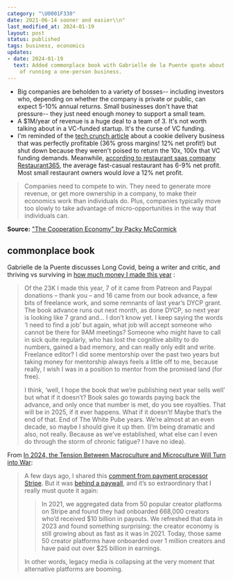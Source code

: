 ```yaml
---
category: "\U0001F330"
date: 2021-06-14 sooner and easier\\n"
last_modified_at: 2024-01-19
layout: post
status: published
tags: business, economics
updates:
- date: 2024-01-19
  text: Added commonplace book with Gabrielle de la Puente quote about the challenges
    of running a one-person business.
---
```


- Big companies are beholden to a variety of bosses-- including investors who, depending on whether the company is private or public, can expect 5-10% annual returns. Small businesses don't have that pressure-- they just need enough money to support a small team.
- A $1M/year of revenue is a huge deal to a team of 3. It's not worth talking about in a VC-funded startup. It's the curse of VC funding.
- I'm reminded of the [tech crunch article](https://techcrunch.com/2018/07/23/cookie-startup-fails-to-rise/) about a cookie delivery business that was perfectly profitable (36% gross margins! 12% net profit!) but shut down because they weren't poised to return the 10x, 100x that VC funding demands. Meanwhile, [according to restaurant saas company Restaurant365](https://www.restaurant365.com/blog/what-is-the-average-profit-margin-for-a-restaurant/), the average fast-casual restaurant has 6-9% net profit. Most small restaurant owners would _love_ a 12% net profit.

> Companies need to compete to win. They need to generate more revenue, or get more ownership in a company, to make their economics work than individuals do. Plus, companies typically move too slowly to take advantage of micro-opportunities in the way that individuals can.

**Source:** ["The Cooperation Economy" by Packy McCormick](https://www.notboring.co/p/the-cooperation-economy-)

## commonplace book

Gabrielle de la Puente discusses Long Covid, being a writer and critic, and thriving vs surviving in [how much money I made this year](https://thewhitepube.co.uk/blog/how-much-money-i-made-this-year/ ) :

> Of the 23K I made this year, 7 of it came from Patreon and Paypal donations – thank you – and 16 came from our book advance, a few bits of freelance work, and some remnants of last year’s DYCP grant. The book advance runs out next month, as done DYCP, so next year is looking like 7 grand and… I don’t know yet. I keep saying the words ‘I need to find a job’ but again, what job will accept someone who cannot be there for 9AM meetings? Someone who might have to call in sick quite regularly, who has lost the cognitive ability to do numbers, gained a bad memory, and can really only edit and write. Freelance editor? I did some mentorship over the past two years but taking money for mentorship always feels a little off to me, because really, I wish I was in a position to mentor from the promised land (for free).
> 
> I think, ‘well, I hope the book that we’re publishing next year sells well’ but what if it doesn’t? Book sales go towards paying back the advance, and only once that number is met, do you see royalties. That will be in 2025, if it ever happens. What if it doesn’t! Maybe that’s the end of that. End of The White Pube years. We’re almost at an even decade, so maybe I should give it up then. (I’m being dramatic and also, not really. Because as we’ve established, what else can I even do through the storm of chronic fatigue? I have no idea).

From [In 2024, the Tension Between Macroculture and Microculture Will Turn into War](https://www.honest-broker.com/p/in-2024-the-tension-between-macroculture ):

> A few days ago, I shared this [comment from payment processor Stripe](https://stripe.com/blog/creator-economy-2023). But it was [behind a paywall](https://www.honest-broker.com/p/music-journalism-has-a-problem), and it’s so extraordinary that I really must quote it again:
> 
> > In 2021, we aggregated data from 50 popular creator platforms on Stripe and found they had onboarded 668,000 creators who’d received $10 billion in payouts. We refreshed that data in 2023 and found something surprising: the creator economy is still growing about as fast as it was in 2021. Today, those same 50 creator platforms have onboarded over 1 million creators and have paid out over $25 billion in earnings.
> 
> In other words, legacy media is collapsing at the very moment that alternative platforms are booming.